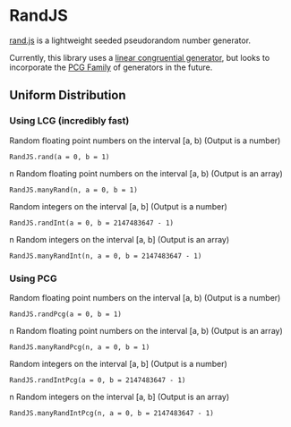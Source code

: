 # RandJS

[rand.js](https://randjs.com) is a lightweight seeded pseudorandom number generator.

Currently, this library uses a [linear congruential generator](https://en.wikipedia.org/wiki/Linear_congruential_generator), but looks to incorporate the [PCG Family](http://www.pcg-random.org) of generators in the future.
    
## Uniform Distribution

### Using LCG (incredibly fast)

Random floating point numbers on the interval [a, b) (Output is a number)

    RandJS.rand(a = 0, b = 1)
    
n Random floating point numbers on the interval [a, b) (Output is an array)
  
    RandJS.manyRand(n, a = 0, b = 1)
    
Random integers on the interval [a, b] (Output is a number)

    RandJS.randInt(a = 0, b = 2147483647 - 1)
    
n Random integers on the interval [a, b] (Output is an array)

    RandJS.manyRandInt(n, a = 0, b = 2147483647 - 1)

### Using PCG

Random floating point numbers on the interval [a, b) (Output is a number)

    RandJS.randPcg(a = 0, b = 1)
    
n Random floating point numbers on the interval [a, b) (Output is an array)
  
    RandJS.manyRandPcg(n, a = 0, b = 1)
    
Random integers on the interval [a, b] (Output is a number)

    RandJS.randIntPcg(a = 0, b = 2147483647 - 1)
    
n Random integers on the interval [a, b] (Output is an array)

    RandJS.manyRandIntPcg(n, a = 0, b = 2147483647 - 1)
